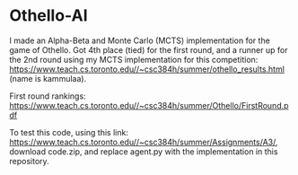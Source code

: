 # Othello-AI
I made an Alpha-Beta and Monte Carlo (MCTS) implementation for the game of Othello. Got 4th place (tied) for the first round, and a runner up for the 2nd round using my MCTS implementation for this competition: https://www.teach.cs.toronto.edu//~csc384h/summer/othello_results.html (name is kammulaa). 

First round rankings: https://www.teach.cs.toronto.edu//~csc384h/summer/Othello/FirstRound.pdf

To test this code, using this link: https://www.teach.cs.toronto.edu//~csc384h/summer/Assignments/A3/, download code.zip, and replace agent.py with the implementation in this repository. 

